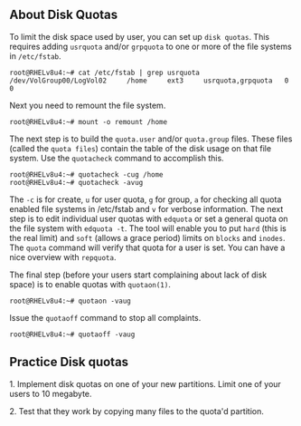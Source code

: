 ## About Disk Quotas

To limit the disk space used by user, you can set up
`disk quotas`. This requires adding
`usrquota` and/or `grpquota` to one or more
of the file systems in `/etc/fstab`.

    root@RHELv8u4:~# cat /etc/fstab | grep usrquota
    /dev/VolGroup00/LogVol02     /home     ext3     usrquota,grpquota   0 0
            

Next you need to remount the file system.

    root@RHELv8u4:~# mount -o remount /home
            

The next step is to build the `quota.user` and/or
`quota.group` files. These files (called the
`quota files`) contain the table of the disk usage on that file system.
Use the `quotacheck` command to accomplish this.

    root@RHELv8u4:~# quotacheck -cug /home
    root@RHELv8u4:~# quotacheck -avug
            

The `-c` is for create, `u` for user quota, `g` for group, `a` for
checking all quota enabled file systems in /etc/fstab and `v` for
verbose information. The next step is to edit individual user quotas
with `edquota` or set a general quota on the file system
with `edquota -t`. The tool will enable you to put `hard` (this is the
real limit) and `soft` (allows a grace period) limits on `blocks` and
`inodes`. The `quota` command will verify that quota for a
user is set. You can have a nice overview with `repquota`.

The final step (before your users start complaining about lack of disk
space) is to enable quotas with `quotaon(1)`.

    root@RHELv8u4:~# quotaon -vaug

Issue the `quotaoff` command to stop all complaints.

    root@RHELv8u4:~# quotaoff -vaug

## Practice Disk quotas

1\. Implement disk quotas on one of your new partitions. Limit one of
your users to 10 megabyte.

2\. Test that they work by copying many files to the quota\'d partition.
